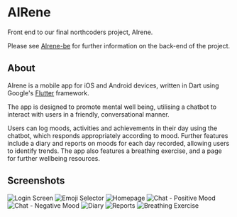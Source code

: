 # AIRene

Front end to our final northcoders project, AIrene.

Please see [AIrene-be](https://github.com/rhydiandav/AIrene-be) for further information on the back-end of the project.

## About

AIrene is a mobile app for iOS and Android devices, written in Dart using Google's [Flutter](https://flutter.dev/) framework.

The app is designed to promote mental well being, utilising a chatbot to interact with users in a friendly, conversational manner.

Users can log moods, activities and achievements in their day using the chatbot, which responds appropriately according to mood. Further features include a diary and reports on moods for each day recorded, allowing users to identify trends. The app also features a breathing exercise, and a page for further wellbeing resources.

## Screenshots

![Login Screen](./assets/screenshots/screenshot-01.png)
![Emoji Selector](./assets/screenshots/screenshot-02.png)
![Homepage](./assets/screenshots/screenshot-03.png)
![Chat - Positive Mood](./assets/screenshots/screenshot-04.png)
![Chat - Negative Mood](./assets/screenshots/screenshot-05.png)
![Diary](./assets/screenshots/screenshot-06.png)
![Reports](./assets/screenshots/screenshot-07.png)
![Breathing Exercise](./assets/screenshots/screenshot-08.png)
